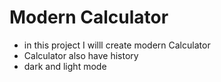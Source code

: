 # Modern Calculator 
- in this project I willl create modern Calculator 
- Calculator also have history
- dark and light mode
